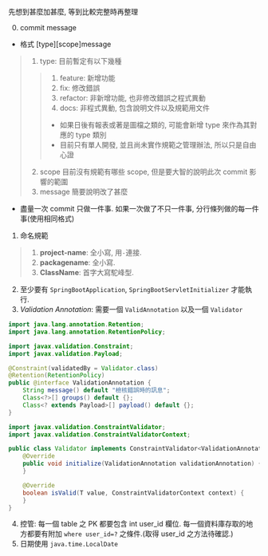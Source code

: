 先想到甚麼加甚麼, 等到比較完整時再整理

0. commit message
* 格式 [type][scope]message
> 1. type: 目前暫定有以下幾種
>> 1. feature: 新增功能
>> 2. fix: 修改錯誤
>> 3. refactor: 非新增功能, 也非修改錯誤之程式異動
>> 4. docs: 非程式異動, 包含說明文件以及規範用文件
>> * 如果日後有報表或著是圖檔之類的, 可能會新增 type 來作為其對應的 type 類別
>> * 目前只有單人開發, 並且尚未實作規範之管理辦法, 所以只是自由心證
> 2. scope 目前沒有規範有哪些 scope, 但是要大智的說明此次 commit 影響的範圍
> 3. message 簡要說明改了甚麼
* 盡量一次 commit 只做一件事. 如果一次做了不只一件事, 分行條列做的每一件事(使用相同格式)
1. 命名規範
> 1. **project-name**: 全小寫, 用`-`連接.
> 2. **packagename**: 全小寫.
> 3. **ClassName**: 首字大寫駝峰型.
2. 至少要有 `SpringBootApplication`, `SpringBootServletInitializer` 才能執行.
3. *Validation Annotation*: 需要一個 `ValidAnnotation` 以及一個 `Validator`
```java
import java.lang.annotation.Retention;
import java.lang.annotation.RetentionPolicy;

import javax.validation.Constraint;
import javax.validation.Payload;

@Constraint(validatedBy = Validator.class)
@Retention(RetentionPolicy)
public @interface ValidationAnnotation {
	String message() default "檢核錯誤時的訊息";
	Class<?>[] groups() default {};
	Class<? extends Payload>[] payload() default {};
}
```

```java
import javax.validation.ConstraintValidator;
import javax.validation.ConstraintValidatorContext;

public class Validator implements ConstraintValidator<ValidationAnnotation, T> {
	@Override
	public void initialize(ValidationAnnotation validationAnnotation) {
	}

	@Override
	boolean isValid(T value, ConstraintValidatorContext context) {
	}
}
```

4. 控管: 每一個 table 之 PK 都要包含 int user_id 欄位. 每一個資料庫存取的地方都要有附加 `where user_id=?` 之條件.(取得 user_id 之方法待確認.)
5. 日期使用 `java.time.LocalDate`